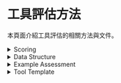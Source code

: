# 工具評估方法

本頁面介紹工具評估的相關方法與文件。

<details>
<summary>Scoring</summary>
# Tool Scoring System

This document outlines how tools are scored and rated in our repository.

## Scoring Metrics

These five categories contribute to the overall tool assessment score. Each category has sub-metrics with assigned weights, and the category score is calculated as a weighted average of its sub-metrics.

### 1. Operational Functionality (Weight: 10%)
| Sub-Metric                       | Data Type | Example Value |
|-----------------------------------------|----------|--------------|
| Functionality     | Integer (1-5) | 3 |
| Localization and Language Support         | Integer (1-5) | 5 |
| Mobile Accessibility      | Integer (1-5) | 2 |

### 2. Usability for Non-Technical Users (Weight: 25%)
| Sub-Metric                      |  Data Type | Example Value |
|---------------------------------|----------|--------------|
| Ease of installation/deployment |  Integer (1-5) | 3 |
| User onboarding experience      |  Integer (1-5) | 4 |
| Technical experience required   |  Integer (1-5) | 2 |

### 3. Security & Privacy Strength (Weight: 30%)
| Sub-Metric                      |  Data Type | Example Value |
|---------------------------------|----------|--------------|
| Encryption standards            | Integer (1-5) | 5 |
| Resilience against known threats| Integer (1-5) | 4 |
| Compliance with security best practices | Integer (1-5) | 3 |
| Data minimization               |  Integer (1-5) | 4 |
| Privacy policy transparency     |  Integer (1-5) | 5 |

### 4. Maintenance & Sustainability (Weight: 15%)
| Sub-Metric                      |  Data Type | Example Value |
|---------------------------------|----------|--------------|
| Active development              |  Integer (1-5) | 5 |
| Community support               |  Integer (1-5) | 3 |
| Funding & sponsorship           |  Integer (1-5) | 2 |

### 5. Performance Efficiency (Weight: 20%)
| Sub-Metric                      |  Data Type | Example Value |
|---------------------------------|----------|--------------|
| CSO Function                      | Integer (1-5)   | 4 |
| Relevance          |  Integer (1-5) | 3 |
| Effectiveness |  Integer (1-5) | 2 |

## Final Scoring Calculation

Each category is scored as a weighted average of its sub-metrics which are just simply added and divided by the number of sub-metrics for that category. The final tool score is then computed as a weighted sum of all five categories:

$$
\text{Final Score} = (0.10 \times \text{Operational Functionality}) + (0.25 \times \text{Usability}) + (0.30 \times \text{Security}) + (0.15 \times \text{Maintenance/Sustainability}) + (0.20 \times \text{Performance})
$$

We are planning to create a system that allows users to adjust weights dynamically on a webpage to find tools that match their specific needs. *Coming Soon!*
</details>

<details>
<summary>Data Structure</summary>
# Data Structure Documentation

This document outlines the data structure used for tool submissions and evaluations in our repository.

## Overview

Tools are stored in a JSON array where each tool is represented by an object containing various fields that describe its features, capabilities, and evaluation results.

## Field Descriptions

### Metadata
- `id` (string): Unique identifier for the tool
- `date_submitted` (integer): Unix timestamp of initial submission
- `date_updated` (integer): Unix timestamp of last update
- `submitted_by` (string): GitHub username of the submitter

### Basic Information
- `tool-name` (string): Name of the tool
- `tool-url` (string): Official website or repository URL
- `category` (string): Tool category (e.g., Browser, Password Management)
- `description` (string): Brief description of the tool\'s purpose
- `status` (string): Current status (Active, Inactive, Experimental)

### Core Features & Compatibility
- `core-features` (string): Comma-separated list of main features
- `os-compatibility` (string): Supported operating systems
- `offline-functionality` (string): "Yes", "No", or "Partially"
- `mobile-friendly` (string): "Yes", "No", or "Partially"
- `languages-supported` (string): Supported languages
- `technical-level` (string): Required technical expertise (Beginner, Intermediate, Advanced)

### Security & Privacy
- `security-privacy-features` (string): Key security and privacy features
- `data-collection-level` (string): "None", "Minimal", or "Extensive"
- `security-privacy-strength-rating` (string): Rating from 1-5

### Deployment & Technical
- `deployment-architecture` (string): How the tool is deployed
- `license` (string): License type (SPDX identifier preferred)
- `cost` (string): "Fully Free", "Free Core", "Subscription Model", "One-time Purchase"

### Maintenance & Support
- `maintenance-sustainability` (string): Description of maintenance status and funding
- `community-support` (string): "Yes", "No", or "Limited"
- `maintenance-sustainability-rating` (string): Rating from 1-5

### Performance & Ratings
- `operational-functionality-rating` (string): Rating from 1-5
- `usability-rating` (string): Rating from 1-5
- `effectiveness-reliability-rating` (string): Rating from 1-5
- `overall-rating` (string): Weighted average of all ratings

### Documentation & Testing
- `full-documentation` (string): URL to complete documentation
- `version-tested` (string): Version number tested
- `date-tested` (string): Date of testing (YYYY-MM-DD)
- `testing-environment` (string): Description of testing environment

### Additional Information
- `limitations-vulnerabilities` (string): Known limitations or security concerns

## Example JSON

```json
{
    "id": "example-id-123",
    "date_submitted": 1744747334,
    "date_updated": 1744750500,
    "submitted_by": "username",
    "tool-name": "Example Tool",
    "tool-url": "https://example.com",
    "category": "Browser",
    "description": "A privacy-focused web browser",
    "status": "Active",
    "core-features": "Feature 1, Feature 2, Feature 3",
    "os-compatibility": "Windows, Linux, macOS",
    "offline-functionality": "Yes",
    "mobile-friendly": "Yes",
    "languages-supported": "English, Spanish, French",
    "technical-level": "Beginner",
    "security-privacy-features": "Feature A, Feature B",
    "data-collection-level": "Minimal",
    "security-privacy-strength-rating": "4.5",
    "deployment-architecture": "Desktop Application",
    "license": "MIT",
    "cost": "Fully Free",
    "maintenance-sustainability": "Regular updates, community-funded",
    "community-support": "Yes",
    "maintenance-sustainability-rating": "4.0",
    "operational-functionality-rating": "4.2",
    "usability-rating": "4.3",
    "effectiveness-reliability-rating": "4.4",
    "overall-rating": "4.3",
    "full-documentation": "https://docs.example.com",
    "version-tested": "1.0.0",
    "date-tested": "2024-03-21",
    "testing-environment": "Windows 11, macOS 14.2",
    "limitations-vulnerabilities": "Limited to specific use cases"
}
```

## Notes

1. All ratings are on a scale of 1-5, with higher numbers being better
2. Dates should be in YYYY-MM-DD format
3. URLs should include the protocol (https://)
4. The overall rating is calculated as a weighted average of individual ratings
5. All fields are required unless explicitly marked as optional
</details>

<details>
<summary>Example Assessment</summary>
# Example Assessment: Tor Browser

## Testing & Evaluation Sheet

### Tool Overview
- **Name**: Tor Browser
- **Category**: Privacy & Security
- **Purpose**: A privacy-focused web browser that routes traffic through the Tor network to protect users\' anonymity and privacy online
- **Date Tested**: 2024-03-15
- **Status**: 
  - [x] Deployed / Not Deployed (Launched or not)
  - [x] Operational - Actively running/maintained
  - [ ] In Testing - Currently being evaluated or piloted
  - [ ] Inactive/Deprecated - No longer maintained or functional
- **Deployment Architecture**:
  - [x] A standalone software - Runs entirely locally (e.g., runs on computer and doesn\'t depend on external server)
  - [ ] A locally hosted service with separate server and client component
  - [ ] A service with a local client that\'s hosted by a third party
  - [ ] A service that is hosted by a third party but can also be self-hosted
- **Version**: 13.0.10

### Installation & Setup
- **OS Compatibility**: Windows, macOS, Linux, Android
- **Installation Manual**: Yes
- **Installation Steps**: 
  1. Download the appropriate version for your OS from torproject.org
  2. Extract the downloaded file
  3. Run the browser executable
  4. Configure initial settings (optional)
- **Common Installation Issues & Fixes**: 
  - Issue: Browser fails to connect to Tor network
  - Fix: Check internet connection and firewall settings
  - Issue: Slow initial connection
  - Fix: Wait for network to establish, consider using bridges
- **User Documentation**: Yes
- **Required Technical Knowledge**: Beginner
- **Special Configurations**: None required for basic use

### Testing & Evaluation

#### Operational Functionality
- **Functionality**
  - Test Steps: Verified core features including browsing, private browsing, security settings, and network configuration
  - [ ] The tool is mostly non-functional with many broken features and bugs
  - [ ] Several broken features or bugs
  - [ ] Minor bugs or issues
  - [x] Mostly functional with few bugs or no bugs
  - [ ] Fully functional with no bugs

- **Internet Dependence**:
  - Simulated no internet connection: Browser cannot function without internet
  - Tested on 2G/3G networks: Works but with reduced performance

- **Localization & Language Support**
  - Languages Available: 50+ languages
  - East Asian Languages: Chinese (Simplified and Traditional), Japanese, Korean
  - Community Localization: Yes, active community contributing translations

- **Mobile Accessibility**
  - Mobile App: Available for Android
  - Key Functions: All core browsing features work on mobile
  - Mobile Browser Support: Not available for iOS

#### Usability for Non-Technical Users
- **Ease of Installation & Deployment**
  - How many steps are required to install the tool?
  - Are there one-click installations, or does it require command-line knowledge?
  - Are setup guides, manuals and FAQ\'s regularly updated?
  - Approximately how much times does a typical installation take (e.g., under 10 minutes, 30+ minutes)

- **User Onboarding Experience**
  - Are there any tool-tips or in-app guidance when first using the software?

- **Technical Experience Level Required**
  - Can users with no programming background install and start using the tool?
  - Is the interface visual and menu-driven or does it rely heavily on terminal commands?

#### Security & Privacy Strength
- **Encryption Standards**
  - Verify encryption strength through external tools or expert review
  - Does the tool use E2E encryption? What algorithm is used? (E.g., "AES-256 encryption used; E2E verified in test")

- **Known Strength Resilience**
  - Is the tool usable in regions with heavy censorship or surveillance?
  - Does it include built-in circumvention tools?
  - Any known weaknesses or risks?

- **Comparison with Known Standards**
  - How does the tool measure up against established security/privacy standards?

- **Data Minimization**
  - What user data is collected?

- **Privacy Policy Transparency**
  - What does the privacy policy state about data handling?

#### Maintenance/Sustainability
- **Community Support**
  - Is it easy to get help, ask questions, or find solutions from other users or developers?

- **Development Active Status**
  - How frequently is it updated?
  - How responsive is the development team?

- **Funding and Sponsorship**
  - Who are the main funders? (e.g., NGOs, governments, private donors)
  - Who are the main sponsors?
  - Does the software seem financially sustainable?

#### Performance / Effectiveness & Reliability
- **Testing Environment Setup**:
  - Device: [Device model and specs (CPU, RAM, etc.)]
  - OS: [Operating System version]
  - Network: [Network type and speed (e.g., broadband, 3G/4G, etc.)]

- **User Experience Observations**
  - How smooth does the tool feel?
  - What is the tool\'s responsiveness during normal use?

- **Speed & Responsiveness**:
  - Does it load & work efficiently?
  - Conduct speed tests to measure loading times and responsiveness (e.g., using ping, traceroute, lighthouse)
  - Are there any noticeable delays or lag during use?

- **Resource Usage**:
  - How much CPU & memory does it consume?
  - Measure CPU and memory usage using specific tools like Task Manager (Windows), htop (Linux), or Activity Monitor (macOS)?

- **Network Performance**:
  - How much Latency & Bandwidth Usage?
  - Test network efficiency by monitoring bandwidth consumption with tools like Wireshark.

- **Reliability**
  - Are there independent peer reviews or third-party audits available?
  - Detail if low error rates and specify uptime percentage
  - Run core tests multiple times and log how many attempts fail

### Deployment Considerations
- **Open Source & Transparency**:
  - Is the code open for independent verification?

- **Cloud vs. Local Deployment**:
  - Does the tool require cloud infrastructure like AWS or Azure, or can it be locally run on a private server?

- **Dependencies**:
  - Does it require Docker, Python, databases, etc.?
  - Are dependencies clearly documented?

- **Post-Deployment Maintenance**
  - After deployment, is the tool easy to maintain?
  - If a deployer decides to fork the project, is the code easy to modify?
- **Merge/Sustainability**: 
  - How open is the original project to contributions?
  - Is there a streamlined process for submitting changes back to the main repository?

### Testing Scenarios
#### Scenario 1
- Notes & Documentation

#### Scenario 2
- Notes & Documentation

### Insights & Recommendations
- **Key Findings**
  - What are the key findings?

- **Strengths**:
  - What are the benefits of the tool?

- **Weaknesses**:
  - What are the major drawbacks of the tool?

- **Suggested Improvements**
  - What are some suggestions for improving the tool?

- **Alternative Tools**:
  - Are there better tools available? If so, which tools are they?

- **License**:
  - Which License?

- **Cost/Resource Implications**:
  - **Total Cost of Ownership**:
    - Is the tool free to use?
      - Are there premium tiers or paid features?
    - Are there hidden costs for maintenance, third-party integrations, or updates?
    - [License cost, time, resources to install, maintain and troubleshoot]

### Why is this useful to civil societies in authoritarian environments?
Explain why this tool would be useful to civil society organizations. Include if it is unavailable in certain regions due to firewalls or other blocking systems.
</details>

<details>
<summary>Tool Template</summary>
# Testing Template
Does the tool "prove" to be high-impact?

## Testing & Evaluation Sheet

### Tool Overview
- **Name**: [Tool Name]
- **Category**: [Category, e.g., Secure Communication, Anonymity, Encryption]
- **Purpose**: [What the tool is designed to do]
- **Date Tested**: [Date tested]
- **Status**: 
  - [ ] Deployed / Not Deployed (Launched or not)
  - [ ] Operational - Actively running/maintained
  - [ ] In Testing - Currently being evaluated or piloted
  - [ ] Inactive/Deprecated - No longer maintained or functional
- **Deployment Architecture**:
  - [ ] A standalone software - Runs entirely locally (e.g., runs on computer and doesn\'t depend on external server)
  - [ ] A locally hosted service with separate server and client component - Run both backend/frontend yourself (e.g., backend could be on a local network, or self-hosted on cloud)
  - [ ] A service with a local client that\'s hosted by a third party - You install a client on your device, but it connects to and depends on a remote server (e.g., Signal: install app (client), but Signal\'s servers handle message relaying, etc.)
  - [ ] A service that is hosted by a third party but can also be self-hosted
- **Version**: [Version Tested]

### Installation & Setup
- **OS Compatibility**: What is the OS compatibility of the tool?
- **Installation Manual**: Yes/No
- **Installation Steps**: What is the installation process?
- **Common Installation Issues & Fixes**: List common errors users might face and how to troubleshoot them
- **User Documentation**: Yes/No
- **Required Technical Knowledge**: None, beginner, intermediate, professional
- **Special Configurations**: Mention if command-line setup or special configurations are needed

### Testing & Evaluation

#### Operational Functionality
- **Functionality**
  - Test Steps: Verify the tool\'s core features by using all major functions, tracking any failures or bugs.
  - [ ] The tool is mostly non-functional with many broken features and bugs
  - [ ] Several broken features or bugs
  - [ ] Minor bugs or issues
  - [ ] Mostly functional with few bugs or no bugs
  - [ ] Fully functional with no bugs

- **Internet Dependence**:
  - Simulate no internet connection (e.g., disable Wifi)
  - Test the tool on 2G/3G networks

- **Localization & Language Support**
  - How many languages are available?
  - Which East Asian languages are available?
  - Do they have an active community contributing to localization?

- **Mobile Accessibility**
  - Verify if a mobile app exists and is functional
  - Test key functions (e.g., navigating, uploading data) on mobile browsers

#### Usability for Non-Technical Users
- **Ease of Installation & Deployment**
  - How many steps are required to install the tool?
  - Are there one-click installations, or does it require command-line knowledge?
  - Are setup guides, manuals and FAQ\'s regularly updated?
  - Approximately how much times does a typical installation take (e.g., under 10 minutes, 30+ minutes)

- **User Onboarding Experience**
  - Are there any tool-tips or in-app guidance when first using the software?

- **Technical Experience Level Required**
  - Can users with no programming background install and start using the tool?
  - Is the interface visual and menu-driven or does it rely heavily on terminal commands?

#### Security & Privacy Strength
- **Encryption Standards**
  - Verify encryption strength through external tools or expert review
  - Does the tool use E2E encryption? What algorithm is used? (E.g., "AES-256 encryption used; E2E verified in test")

- **Known Strength Resilience**
  - Is the tool usable in regions with heavy censorship or surveillance?
  - Does it include built-in circumvention tools?
  - Any known weaknesses or risks?

- **Comparison with Known Standards**
  - How does the tool measure up against established security/privacy standards?

- **Data Minimization**
  - What user data is collected?

- **Privacy Policy Transparency**
  - What does the privacy policy state about data handling?

#### Maintenance/Sustainability
- **Community Support**
  - Is it easy to get help, ask questions, or find solutions from other users or developers?

- **Development Active Status**
  - How frequently is it updated?
  - How responsive is the development team?

- **Funding and Sponsorship**
  - Who are the main funders? (e.g., NGOs, governments, private donors)
  - Who are the main sponsors?
  - Does the software seem financially sustainable?

#### Performance / Effectiveness & Reliability
- **Testing Environment Setup**:
  - Device: [Device model and specs (CPU, RAM, etc.)]
  - OS: [Operating System version]
  - Network: [Network type and speed (e.g., broadband, 3G/4G, etc.)]

- **User Experience Observations**
  - How smooth does the tool feel?
  - What is the tool\'s responsiveness during normal use?

- **Speed & Responsiveness**:
  - Does it load & work efficiently?
  - Conduct speed tests to measure loading times and responsiveness (e.g., using ping, traceroute, lighthouse)
  - Are there any noticeable delays or lag during use?

- **Resource Usage**:
  - How much CPU & memory does it consume?
  - Measure CPU and memory usage using specific tools like Task Manager (Windows), htop (Linux), or Activity Monitor (macOS)?

- **Network Performance**:
  - How much Latency & Bandwidth Usage?
  - Test network efficiency by monitoring bandwidth consumption with tools like Wireshark.

- **Reliability**
  - Are there independent peer reviews or third-party audits available?
  - Detail if low error rates and specify uptime percentage
  - Run core tests multiple times and log how many attempts fail

### Deployment Considerations
- **Open Source & Transparency**:
  - Is the code open for independent verification?

- **Cloud vs. Local Deployment**:
  - Does the tool require cloud infrastructure like AWS or Azure, or can it be locally run on a private server?

- **Dependencies**:
  - Does it require Docker, Python, databases, etc.?
  - Are dependencies clearly documented?

- **Post-Deployment Maintenance**
  - After deployment, is the tool easy to maintain?
  - If a deployer decides to fork the project, is the code easy to modify?
- **Merge/Sustainability**: 
  - How open is the original project to contributions?
  - Is there a streamlined process for submitting changes back to the main repository?

### Testing Scenarios
#### Scenario 1
- Notes & Documentation

#### Scenario 2
- Notes & Documentation

### Insights & Recommendations
- **Key Findings**
  - What are the key findings?

- **Strengths**:
  - What are the benefits of the tool?

- **Weaknesses**:
  - What are the major drawbacks of the tool?

- **Suggested Improvements**
  - What are some suggestions for improving the tool?

- **Alternative Tools**:
  - Are there better tools available? If so, which tools are they?

- **License**:
  - Which License?

- **Cost/Resource Implications**:
  - **Total Cost of Ownership**:
    - Is the tool free to use?
      - Are there premium tiers or paid features?
    - Are there hidden costs for maintenance, third-party integrations, or updates?
    - [License cost, time, resources to install, maintain and troubleshoot]

### Why is this useful to civil societies in authoritarian environments?
Explain why this tool would be useful to civil society organizations. Include if it is unavailable in certain regions due to firewalls or other blocking systems.
</details>